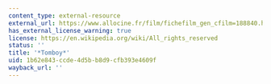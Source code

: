 ```yaml
---
content_type: external-resource
external_url: https://www.allocine.fr/film/fichefilm_gen_cfilm=188840.html
has_external_license_warning: true
license: https://en.wikipedia.org/wiki/All_rights_reserved
status: ''
title: '*Tomboy*'
uid: 1b62e843-ccde-4d5b-b8d9-cfb393e4609f
wayback_url: ''
---
```

